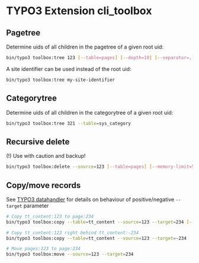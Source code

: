 # TYPO3 Extension cli_toolbox

## Pagetree

Determine uids of all children in the pagetree of a given root uid:

```bash
bin/typo3 toolbox:tree 123 [--table=pages] [--depth=10] [--separator=,] [--languages=0]
```

A site identifier can be used instead of the root uid:

```bash
bin/typo3 toolbox:tree my-site-identifier
```

## Categorytree

Determine uids of all children in the categorytree of a given root uid:

```bash
bin/typo3 toolbox:tree 321 --table=sys_category
```

## Recursive delete

(!) Use with caution and backup!

```bash
bin/typo3 toolbox:delete --source=123 [--table=pages] [--memory-limit=512M]
```

## Copy/move records

See [TYPO3 datahandler](https://docs.typo3.org/typo3cms/CoreApiReference/ApiOverview/Typo3CoreEngine/Database/Index.html) for details on behaviour of positive/negative `--target` parameter

```bash
# Copy tt_content:123 to page:234
bin/typo3 toolbox:copy --table=tt_content --source=123 --target=234 [--be-user=1] [--memory-limit=512M]

# Copy tt_content:123 right behind tt_content:-234
bin/typo3 toolbox:copy --table=tt_content --source=123 --target=-234

# Move pages:123 to page:234
bin/typo3 toolbox:move --source=123 --target=234
```
